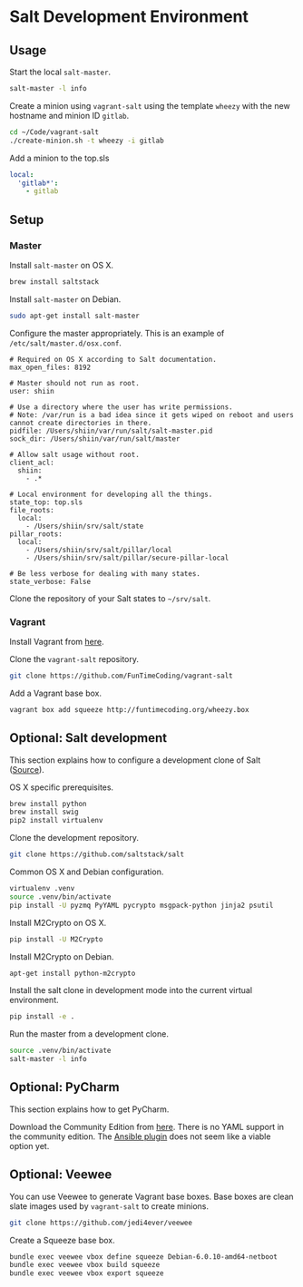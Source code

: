 # Salt Development Environment

## Usage

Start the local `salt-master`.

```sh
salt-master -l info
```

Create a minion using `vagrant-salt` using the template `wheezy` with the new hostname and minion ID `gitlab`.

```sh
cd ~/Code/vagrant-salt
./create-minion.sh -t wheezy -i gitlab
```

Add a minion to the top.sls

```yaml
local:
  'gitlab*':
    - gitlab
```


## Setup

### Master

Install `salt-master` on OS X.

```sh
brew install saltstack
```

Install `salt-master` on Debian.

```sh
sudo apt-get install salt-master
```

Configure the master appropriately. This is an example of `/etc/salt/master.d/osx.conf`.

```
# Required on OS X according to Salt documentation.
max_open_files: 8192

# Master should not run as root.
user: shiin

# Use a directory where the user has write permissions.
# Note: /var/run is a bad idea since it gets wiped on reboot and users cannot create directories in there.
pidfile: /Users/shiin/var/run/salt/salt-master.pid
sock_dir: /Users/shiin/var/run/salt/master

# Allow salt usage without root.
client_acl:
  shiin:
    - .*

# Local environment for developing all the things.
state_top: top.sls
file_roots:
  local:
    - /Users/shiin/srv/salt/state
pillar_roots:
  local:
    - /Users/shiin/srv/salt/pillar/local
    - /Users/shiin/srv/salt/pillar/secure-pillar-local

# Be less verbose for dealing with many states.
state_verbose: False
```

Clone the repository of your Salt states to `~/srv/salt`.


### Vagrant

Install Vagrant from [here](https://www.vagrantup.com).

Clone the `vagrant-salt` repository.

```sh
git clone https://github.com/FunTimeCoding/vagrant-salt
```

Add a Vagrant base box.

```sh
vagrant box add squeeze http://funtimecoding.org/wheezy.box
```


## Optional: Salt development

This section explains how to configure a development clone of Salt ([Source](http://docs.saltstack.com/en/latest/topics/development/hacking.html)).

OS X specific prerequisites.

```sh
brew install python
brew install swig
pip2 install virtualenv
```

Clone the development repository.

```sh
git clone https://github.com/saltstack/salt
```

Common OS X and Debian configuration.

```sh
virtualenv .venv
source .venv/bin/activate
pip install -U pyzmq PyYAML pycrypto msgpack-python jinja2 psutil
```

Install M2Crypto on OS X.

```sh
pip install -U M2Crypto
```

Install M2Crypto on Debian.

```sh
apt-get install python-m2crypto
```

Install the salt clone in development mode into the current virtual environment.

```sh
pip install -e .
```

Run the master from a development clone.

```sh
source .venv/bin/activate
salt-master -l info
```


## Optional: PyCharm

This section explains how to get PyCharm.

Download the Community Edition from [here](https://www.jetbrains.com/pycharm/download).
There is no YAML support in the community edition. The [Ansible plugin](https://github.com/vermut/intellij-ansible) does not seem like a viable option yet.


## Optional: Veewee

You can use Veewee to generate Vagrant base boxes. Base boxes are clean slate images used by `vagrant-salt` to create minions.

```sh
git clone https://github.com/jedi4ever/veewee
```

Create a Squeeze base box.

```sh
bundle exec veewee vbox define squeeze Debian-6.0.10-amd64-netboot
bundle exec veewee vbox build squeeze
bundle exec veewee vbox export squeeze
```
